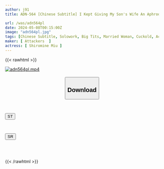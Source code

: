 ```yaml
---
author: j91
title: ADN-564 [Chinese Subtitle] I Kept Giving My Son's Wife An Aphrodisiac So That She Wouldn't Find Out, And I Made Her Body, Which Had Become An Erogenous Zone, Go Crazy With Excitement And Climax. Shiramine Miu

url: /was/adn564pl
date: 2024-05-08T00:15:00Z
image: "adn564pl.jpg"
tags: [Chinese Subtitle, Solowork, Big Tits, Married Woman, Cuckold, Acme · Orgasm	]
maker: [ Attackers  ]
actress: [ Shiromine Miu ]
---
```



{{< rawhtml >}}

<div class="video" data-videoid="OVQKmPd1rLFZMpq">
    <a href="javascript:;">
        <img src="/was/adn564pl/adn564pl.jpg" width="WIDTH" height="HEIGHT" alt="adn564pl.mp4" loading="lazy">
    </a>
</div>

<script type="text/javascript" src="https://j91.asia/asset/on-demand-st.js"></script>

<br>
  <link rel="stylesheet" href="https://j91.asia/asset/bs5.css">
  
  <center>
  <button class="btn btn-primary" type="button" data-bs-toggle="collapse" data-bs-target=".multi-collapse" aria-expanded="false" aria-controls="multiCollapseExample1 multiCollapseExample2"><h2>Download</h2></button></center>
</p>
<div class="row">
  <div class="col">
    <div class="collapse multi-collapse" id="multiCollapseExample1">
      <div class="card card-body">
	      	      <br>
<div class="buttons">  
<p><a href="https://streamtape.to/v/OVQKmPd1rLFZMpq" target="_blank"><button class="btn-hover color-3"><i class="fa fa-download"></i> ST</button></a></p></div>
    </div>
  </div>
</div>
  <div class="col">
    <div class="collapse multi-collapse" id="multiCollapseExample2">
      <div class="card card-body">
	      <br>
<div class="buttons">
<p><a href="https://rubystm.com/3bqoyd95ahhf" target="_blank"><button class="btn-hover color-9"><i class="fa fa-download"></i> SR</button></a></p></div>
<br><br>
      </div>
    </div>
  </div>
</div>

{{< /rawhtml >}}
